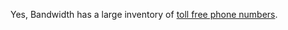 Yes, Bandwidth has a large inventory of [toll free phone numbers](https://www.bandwidth.com/messaging/a2p-messaging/).

